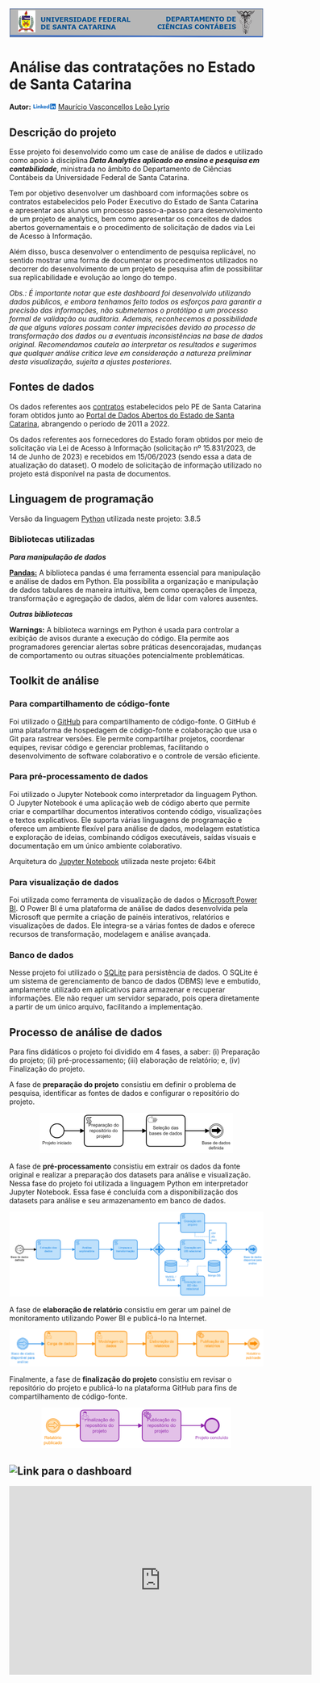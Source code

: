 <p align="center">
  <img src="Images/UFSC_Banner.png" alt="imagem">
</p>

# Análise das contratações no Estado de Santa Catarina

**Autor:**
![imagem](Images/Linkedin_logo.png) [Maurício Vasconcellos Leão Lyrio](https://br.linkedin.com/in/maurício-vasconcellos-leão-lyrio-59773220)

## Descrição do projeto

Esse projeto foi desenvolvido como um case de análise de dados e utilizado como apoio à disciplina ***Data Analytics aplicado ao ensino e pesquisa em contabilidade***, ministrada no âmbito do Departamento de Ciências Contábeis da Universidade Federal de Santa Catarina.

Tem por objetivo desenvolver um dashboard com informações sobre os contratos estabelecidos pelo Poder Executivo do Estado de Santa Catarina e apresentar aos alunos um processo passo-a-passo para desenvolvimento de um projeto de analytics, bem como apresentar os conceitos de dados abertos governamentais e o procedimento de solicitação de dados via Lei de Acesso à Informação.

Além disso, busca desenvolver o entendimento de pesquisa replicável, no sentido mostrar uma forma de documentar os procedimentos utilizados no decorrer do desenvolvimento de um projeto de pesquisa afim de possibilitar sua replicabilidade e evolução ao longo do tempo.

*Obs.: É importante notar que este dashboard foi desenvolvido utilizando dados públicos, e embora tenhamos feito todos os esforços para garantir a precisão das informações, não submetemos o protótipo a um processo formal de validação ou auditoria. Ademais, reconhecemos a possibilidade de que alguns valores possam conter imprecisões devido ao processo de transformação dos dados ou a eventuais inconsistências na base de dados original. Recomendamos cautela ao interpretar os resultados e sugerimos que qualquer análise crítica leve em consideração a natureza preliminar desta visualização, sujeita a ajustes posteriores.*

## Fontes de dados

Os dados referentes aos [contratos](https://dados.sc.gov.br/dataset/contratos) estabelecidos pelo PE de Santa Catarina foram obtidos junto ao [Portal de Dados Abertos do Estado de Santa Catarina](https://dados.sc.gov.br/), abrangendo o período de 2011 a 2022.

Os dados referentes aos fornecedores do Estado foram obtidos por meio de solicitação via Lei de Acesso à Informação (solicitação nº 15.831/2023, de 14 de Junho de 2023) e recebidos em 15/06/2023 (sendo essa a data de atualização do dataset). O modelo de solicitação de informação utilizado no projeto está disponível na pasta de documentos.

## Linguagem de programação

Versão da linguagem [Python](https://www.python.org/) utilizada neste projeto: 3.8.5

### Bibliotecas utilizadas

***Para manipulação de dados***

**[Pandas:](https://pandas.pydata.org/)** A biblioteca pandas é uma ferramenta essencial para manipulação e análise de dados em Python. Ela possibilita a organização e manipulação de dados tabulares de maneira intuitiva, bem como operações de limpeza, transformação e agregação de dados, além de lidar com valores ausentes.

***Outras bibliotecas***

**Warnings:** A biblioteca warnings em Python é usada para controlar a exibição de avisos durante a execução do código. Ela permite aos programadores gerenciar alertas sobre práticas desencorajadas, mudanças de comportamento ou outras situações potencialmente problemáticas.

## Toolkit de análise

### Para compartilhamento de código-fonte

Foi utilizado o [GitHub](https://github.com/) para compartilhamento de código-fonte. O GitHub é uma plataforma de hospedagem de código-fonte e colaboração que usa o Git para rastrear versões. Ele permite compartilhar projetos, coordenar equipes, revisar código e gerenciar problemas, facilitando o desenvolvimento de software colaborativo e o controle de versão eficiente.

### Para pré-processamento de dados

Foi utilizado o Jupyter Notebook como interpretador da linguagem Python. O Jupyter Notebook é uma aplicação web de código aberto que permite criar e compartilhar documentos interativos contendo código, visualizações e textos explicativos. Ele suporta várias linguagens de programação e oferece um ambiente flexível para análise de dados, modelagem estatística e exploração de ideias, combinando códigos executáveis, saídas visuais e documentação em um único ambiente colaborativo.

Arquitetura do [Jupyter Notebook](https://jupyter.org/) utilizada neste projeto: 64bit

### Para visualização de dados

Foi utilizada como ferramenta de visualização de dados o [Microsoft Power BI](https://powerbi.microsoft.com/pt-br/). O Power BI é uma plataforma de análise de dados desenvolvida pela Microsoft que permite a criação de painéis interativos, relatórios e visualizações de dados. Ele integra-se a várias fontes de dados e oferece recursos de transformação, modelagem e análise avançada. 

### Banco de dados

Nesse projeto foi utilizado o [SQLite](https://www.sqlite.org/index.html) para persistência de dados. O SQLite é um sistema de gerenciamento de banco de dados (DBMS) leve e embutido, amplamente utilizado em aplicativos para armazenar e recuperar informações. Ele não requer um servidor separado, pois opera diretamente a partir de um único arquivo, facilitando a implementação.

## Processo de análise de dados

Para fins didáticos o projeto foi dividido em 4 fases, a saber: (i) Preparação do projeto; (ii) pré-processamento; (iii) elaboração de relatório; e, (iv) Finalização do projeto.

A fase de **preparação do projeto** consistiu em definir o problema de pesquisa, identificar as fontes de dados e configurar o repositório do projeto.

<p align="center">
  <img src="Images/Data_analysis_process_1.png" alt="imagem">
</p>

A fase de **pré-processamento** consistiu em extrair os dados da fonte original e realizar a preparação dos datasets para análise e visualização. Nessa fase do projeto foi utilizada a linguagem Python em interpretador Jupyter Notebook. Essa fase é concluída com a disponibilização dos datasets para análise e seu armazenamento em banco de dados.

<p align="center">
  <img src="Images/Data_analysis_process_2.png" alt="imagem">
</p>

A fase de **elaboração de relatório** consistiu em gerar um painel de monitoramento utilizando Power BI e publicá-lo na Internet.

<p align="center">
  <img src="Images/Data_analysis_process_3.png" alt="imagem">
</p>

Finalmente, a fase de **finalização do projeto** consistiu em revisar o repositório do projeto e publicá-lo na plataforma GitHub para fins de compartilhamento de código-fonte.

<p align="center">
  <img src="Images/Data_analysis_process_4.png" alt="imagem">
</p>



## ![Link para o dashboard](https://app.powerbi.com/view?r=eyJrIjoiOTQxYjhlMDYtNDNkNS00MzlhLThiMmMtMDdiOTkwZGY1YzIyIiwidCI6ImM5MjM4Y2QwLTI2ZmYtNGU1My1iZTUxLTcyZjI0NWExZjUxYyJ9)

<p align="center">
  <iframe title="Painel de monitoramento de contratos SC" width="600" height="373.5" src="https://app.powerbi.com/view?r=eyJrIjoiOTQxYjhlMDYtNDNkNS00MzlhLThiMmMtMDdiOTkwZGY1YzIyIiwidCI6ImM5MjM4Y2QwLTI2ZmYtNGU1My1iZTUxLTcyZjI0NWExZjUxYyJ9" frameborder="0" allowFullScreen="true"></iframe>
</p>